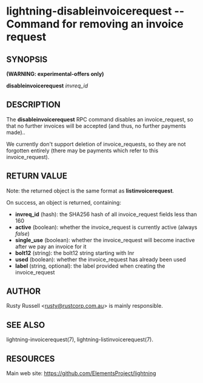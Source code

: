 lightning-disableinvoicerequest -- Command for removing an invoice request
==========================================================================

SYNOPSIS
--------

**(WARNING: experimental-offers only)**

**disableinvoicerequest** *invreq\_id*

DESCRIPTION
-----------

The **disableinvoicerequest** RPC command disables an
invoice\_request, so that no further invoices will be accepted (and
thus, no further payments made)..

We currently don't support deletion of invoice\_requests, so they are
not forgotten entirely (there may be payments which refer to this
invoice\_request).

RETURN VALUE
------------

Note: the returned object is the same format as **listinvoicerequest**.

[comment]: # (GENERATE-FROM-SCHEMA-START)
On success, an object is returned, containing:

- **invreq\_id** (hash): the SHA256 hash of all invoice\_request fields less than 160
- **active** (boolean): whether the invoice\_request is currently active (always *false*)
- **single\_use** (boolean): whether the invoice\_request will become inactive after we pay an invoice for it
- **bolt12** (string): the bolt12 string starting with lnr
- **used** (boolean): whether the invoice\_request has already been used
- **label** (string, optional): the label provided when creating the invoice\_request

[comment]: # (GENERATE-FROM-SCHEMA-END)

AUTHOR
------

Rusty Russell <<rusty@rustcorp.com.au>> is mainly responsible.

SEE ALSO
--------

lightning-invoicerequest(7), lightning-listinvoicerequest(7).

RESOURCES
---------

Main web site: <https://github.com/ElementsProject/lightning>

[comment]: # ( SHA256STAMP:364b694d88e34dbd9e8e7c2f2d1631acbc199c14b8cdf87364b4f7c517705dbf)
